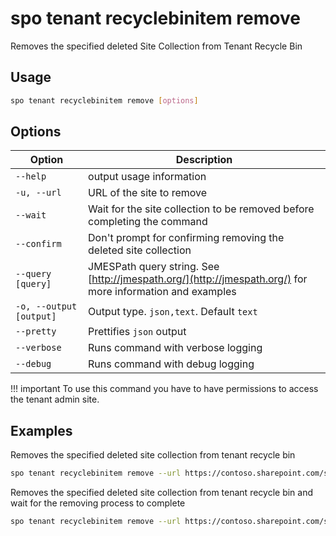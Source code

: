 # spo tenant recyclebinitem remove

Removes the specified deleted Site Collection from Tenant Recycle Bin

## Usage

```sh
spo tenant recyclebinitem remove [options]
```

## Options

Option|Description
------|-----------
`--help`|output usage information
`-u, --url`|URL of the site to remove
`--wait`|Wait for the site collection to be removed before completing the command
`--confirm`|Don't prompt for confirming removing the deleted site collection
`--query [query]`|JMESPath query string. See [http://jmespath.org/](http://jmespath.org/) for more information and examples
`-o, --output [output]`|Output type. `json,text`. Default `text`
`--pretty`|Prettifies `json` output
`--verbose`|Runs command with verbose logging
`--debug`|Runs command with debug logging

!!! important
    To use this command you have to have permissions to access the tenant admin site.

## Examples

Removes the specified deleted site collection from tenant recycle bin

```sh
spo tenant recyclebinitem remove --url https://contoso.sharepoint.com/sites/team
```

Removes the specified deleted site collection from tenant recycle bin and wait for the removing process to complete

```sh
spo tenant recyclebinitem remove --url https://contoso.sharepoint.com/sites/team --wait
```
